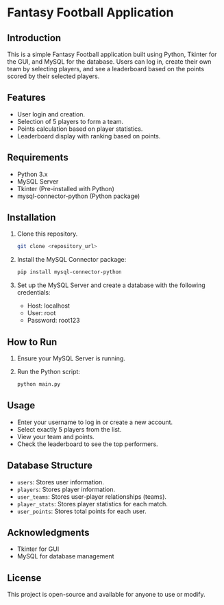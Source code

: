 # Fantasy Football Application

## Introduction

This is a simple Fantasy Football application built using Python, Tkinter for the GUI, and MySQL for the database. Users can log in, create their own team by selecting players, and see a leaderboard based on the points scored by their selected players.

## Features

* User login and creation.
* Selection of 5 players to form a team.
* Points calculation based on player statistics.
* Leaderboard display with ranking based on points.

## Requirements

* Python 3.x
* MySQL Server
* Tkinter (Pre-installed with Python)
* mysql-connector-python (Python package)

## Installation

1. Clone this repository.

   ```bash
   git clone <repository_url>
   ```

2. Install the MySQL Connector package:

   ```bash
   pip install mysql-connector-python
   ```

3. Set up the MySQL Server and create a database with the following credentials:

   * Host: localhost
   * User: root
   * Password: root123

## How to Run

1. Ensure your MySQL Server is running.
2. Run the Python script:

   ```bash
   python main.py
   ```

## Usage

* Enter your username to log in or create a new account.
* Select exactly 5 players from the list.
* View your team and points.
* Check the leaderboard to see the top performers.

## Database Structure

* `users`: Stores user information.
* `players`: Stores player information.
* `user_teams`: Stores user-player relationships (teams).
* `player_stats`: Stores player statistics for each match.
* `user_points`: Stores total points for each user.

## Acknowledgments

* Tkinter for GUI
* MySQL for database management

## License

This project is open-source and available for anyone to use or modify.

